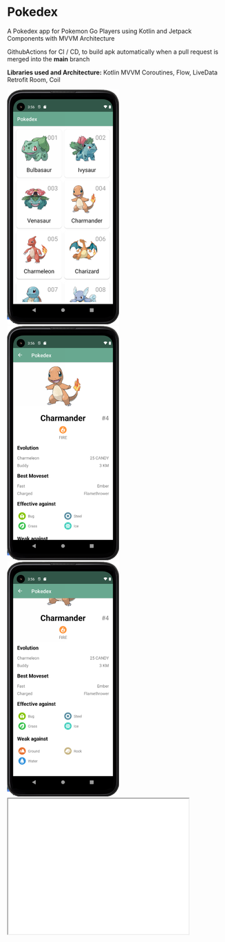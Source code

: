 # Pokedex
A Pokedex app for Pokemon Go Players using Kotlin and Jetpack Components with MVVM Architecture

GithubActions for CI / CD, to build apk automatically when a pull request is merged into the **main** branch

**Libraries used and Architecture:**
Kotlin
MVVM
Coroutines, Flow, LiveData
Retrofit
Room,
Coil


<img src="/images/Pokedex_List.png" width="260">


<img src="/images/Charander_Top.png" width="260">


<img src="/images/Charmander_Bottom.png" width="260">


<iframe width="420" height="315"
src="/images/Pokedex_MVVM.mov">
</iframe>
